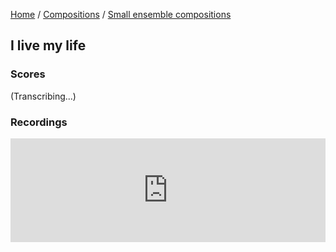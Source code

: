 [Home](/) / [Compositions](/compositions) / [Small ensemble compositions](/compositions/small-ensemble)

## I live my life

### Scores

(Transcribing...)

### Recordings

<iframe width="100%" height="166" scrolling="no" frameborder="no" src="https://w.soundcloud.com/player/?url=https%3A//api.soundcloud.com/tracks/307261614&amp;color=ff5500&amp;auto_play=false&amp;hide_related=false&amp;show_comments=true&amp;show_user=true&amp;show_reposts=false"></iframe>
